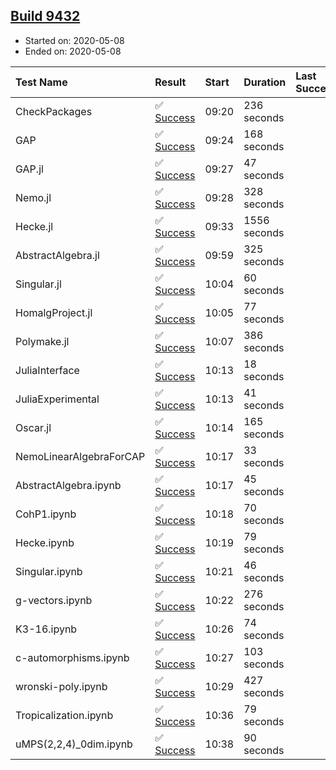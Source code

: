 ## [Build 9432](https://oscarci.mathematik.uni-kl.de/job/oscar/9432/)

* Started on: 2020-05-08
* Ended on: 2020-05-08

| Test Name    | Result | Start | Duration | Last Success | First Failure |
|:-------------|:-------|:------|:---------|:-------------|:--------------|
| CheckPackages | ✅ [Success](https://oscarci.mathematik.uni-kl.de/job/oscar/9432/artifact/logs/build-9432/CheckPackages.log) | 09:20 | 236 seconds |  |  |
| GAP | ✅ [Success](https://oscarci.mathematik.uni-kl.de/job/oscar/9432/artifact/logs/build-9432/GAP.log) | 09:24 | 168 seconds |  |  |
| GAP.jl | ✅ [Success](https://oscarci.mathematik.uni-kl.de/job/oscar/9432/artifact/logs/build-9432/GAP.jl.log) | 09:27 | 47 seconds |  |  |
| Nemo.jl | ✅ [Success](https://oscarci.mathematik.uni-kl.de/job/oscar/9432/artifact/logs/build-9432/Nemo.jl.log) | 09:28 | 328 seconds |  |  |
| Hecke.jl | ✅ [Success](https://oscarci.mathematik.uni-kl.de/job/oscar/9432/artifact/logs/build-9432/Hecke.jl.log) | 09:33 | 1556 seconds |  |  |
| AbstractAlgebra.jl | ✅ [Success](https://oscarci.mathematik.uni-kl.de/job/oscar/9432/artifact/logs/build-9432/AbstractAlgebra.jl.log) | 09:59 | 325 seconds |  |  |
| Singular.jl | ✅ [Success](https://oscarci.mathematik.uni-kl.de/job/oscar/9432/artifact/logs/build-9432/Singular.jl.log) | 10:04 | 60 seconds |  |  |
| HomalgProject.jl | ✅ [Success](https://oscarci.mathematik.uni-kl.de/job/oscar/9432/artifact/logs/build-9432/HomalgProject.jl.log) | 10:05 | 77 seconds |  |  |
| Polymake.jl | ✅ [Success](https://oscarci.mathematik.uni-kl.de/job/oscar/9432/artifact/logs/build-9432/Polymake.jl.log) | 10:07 | 386 seconds |  |  |
| JuliaInterface | ✅ [Success](https://oscarci.mathematik.uni-kl.de/job/oscar/9432/artifact/logs/build-9432/JuliaInterface.log) | 10:13 | 18 seconds |  |  |
| JuliaExperimental | ✅ [Success](https://oscarci.mathematik.uni-kl.de/job/oscar/9432/artifact/logs/build-9432/JuliaExperimental.log) | 10:13 | 41 seconds |  |  |
| Oscar.jl | ✅ [Success](https://oscarci.mathematik.uni-kl.de/job/oscar/9432/artifact/logs/build-9432/Oscar.jl.log) | 10:14 | 165 seconds |  |  |
| NemoLinearAlgebraForCAP | ✅ [Success](https://oscarci.mathematik.uni-kl.de/job/oscar/9432/artifact/logs/build-9432/NemoLinearAlgebraForCAP.log) | 10:17 | 33 seconds |  |  |
| AbstractAlgebra.ipynb | ✅ [Success](https://oscarci.mathematik.uni-kl.de/job/oscar/9432/artifact/logs/build-9432/AbstractAlgebra.ipynb.log) | 10:17 | 45 seconds |  |  |
| CohP1.ipynb | ✅ [Success](https://oscarci.mathematik.uni-kl.de/job/oscar/9432/artifact/logs/build-9432/CohP1.ipynb.log) | 10:18 | 70 seconds |  |  |
| Hecke.ipynb | ✅ [Success](https://oscarci.mathematik.uni-kl.de/job/oscar/9432/artifact/logs/build-9432/Hecke.ipynb.log) | 10:19 | 79 seconds |  |  |
| Singular.ipynb | ✅ [Success](https://oscarci.mathematik.uni-kl.de/job/oscar/9432/artifact/logs/build-9432/Singular.ipynb.log) | 10:21 | 46 seconds |  |  |
| g-vectors.ipynb | ✅ [Success](https://oscarci.mathematik.uni-kl.de/job/oscar/9432/artifact/logs/build-9432/g-vectors.ipynb.log) | 10:22 | 276 seconds |  |  |
| K3-16.ipynb | ✅ [Success](https://oscarci.mathematik.uni-kl.de/job/oscar/9432/artifact/logs/build-9432/K3-16.ipynb.log) | 10:26 | 74 seconds |  |  |
| c-automorphisms.ipynb | ✅ [Success](https://oscarci.mathematik.uni-kl.de/job/oscar/9432/artifact/logs/build-9432/c-automorphisms.ipynb.log) | 10:27 | 103 seconds |  |  |
| wronski-poly.ipynb | ✅ [Success](https://oscarci.mathematik.uni-kl.de/job/oscar/9432/artifact/logs/build-9432/wronski-poly.ipynb.log) | 10:29 | 427 seconds |  |  |
| Tropicalization.ipynb | ✅ [Success](https://oscarci.mathematik.uni-kl.de/job/oscar/9432/artifact/logs/build-9432/Tropicalization.ipynb.log) | 10:36 | 79 seconds |  |  |
| uMPS(2,2,4)_0dim.ipynb | ✅ [Success](https://oscarci.mathematik.uni-kl.de/job/oscar/9432/artifact/logs/build-9432/uMPS-2-2-4-_0dim.ipynb.log) | 10:38 | 90 seconds |  |  |
